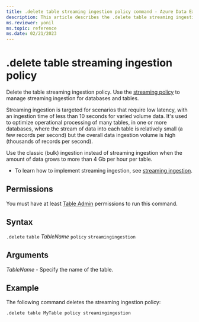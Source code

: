 ```yaml
---
title: .delete table streaming ingestion policy command - Azure Data Explorer
description: This article describes the .delete table streaming ingestion policy command in Azure Data Explorer.
ms.reviewer: yonil
ms.topic: reference
ms.date: 02/21/2023
---
```

# .delete table streaming ingestion policy

Delete the table streaming ingestion policy. Use the [streaming policy](../management/streamingingestionpolicy.md) to manage streaming ingestion for databases and tables.  

Streaming ingestion is targeted for scenarios that require low latency, with an ingestion time of less than 10 seconds for varied volume data. It's used to optimize operational processing of many tables, in one or more databases, where the stream of data into each table is relatively small (a few records per second) but the overall data ingestion volume is high (thousands of records per second).

Use the classic (bulk) ingestion instead of streaming ingestion when the amount of data grows to more than 4 Gb per hour per table. 

* To learn how to implement streaming ingestion, see [streaming ingestion](../../ingest-data-streaming.md).

## Permissions

You must have at least [Table Admin](access-control/role-based-access-control.md) permissions to run this command.

## Syntax

`.delete` `table` *TableName* `policy` `streamingingestion`

## Arguments

*TableName* - Specify the name of the table. 

## Example

The following command deletes the streaming ingestion policy:

```kusto
.delete table MyTable policy streamingingestion 
```
